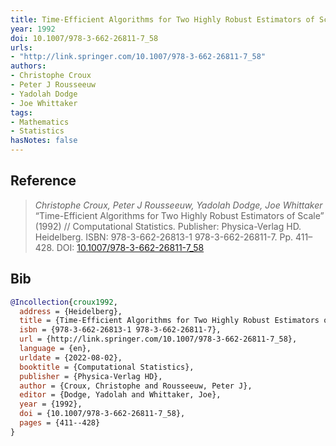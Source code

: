 ```yaml
---
title: Time-Efficient Algorithms for Two Highly Robust Estimators of Scale
year: 1992
doi: 10.1007/978-3-662-26811-7_58
urls:
- "http://link.springer.com/10.1007/978-3-662-26811-7_58"
authors:
- Christophe Croux
- Peter J Rousseeuw
- Yadolah Dodge
- Joe Whittaker
tags:
- Mathematics
- Statistics
hasNotes: false
---
```


## Reference

> <i>Christophe Croux, Peter J Rousseeuw, Yadolah Dodge, Joe Whittaker</i> “Time-Efficient Algorithms for Two Highly Robust Estimators of Scale” (1992) // Computational Statistics. Publisher: Physica-Verlag HD. Heidelberg. ISBN:&nbsp;978-3-662-26813-1 978-3-662-26811-7. Pp.&nbsp;411–428. DOI:&nbsp;<a href='https://doi.org/10.1007/978-3-662-26811-7_58'>10.1007/978-3-662-26811-7_58</a>

## Bib

```bib
@Incollection{croux1992,
  address = {Heidelberg},
  title = {Time-Efficient Algorithms for Two Highly Robust Estimators of Scale},
  isbn = {978-3-662-26813-1 978-3-662-26811-7},
  url = {http://link.springer.com/10.1007/978-3-662-26811-7_58},
  language = {en},
  urldate = {2022-08-02},
  booktitle = {Computational Statistics},
  publisher = {Physica-Verlag HD},
  author = {Croux, Christophe and Rousseeuw, Peter J},
  editor = {Dodge, Yadolah and Whittaker, Joe},
  year = {1992},
  doi = {10.1007/978-3-662-26811-7_58},
  pages = {411--428}
}
```
